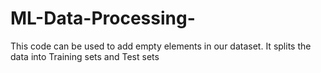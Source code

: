 # ML-Data-Processing-

This code can be used to add empty elements in our dataset. It splits the data into Training sets and Test sets
